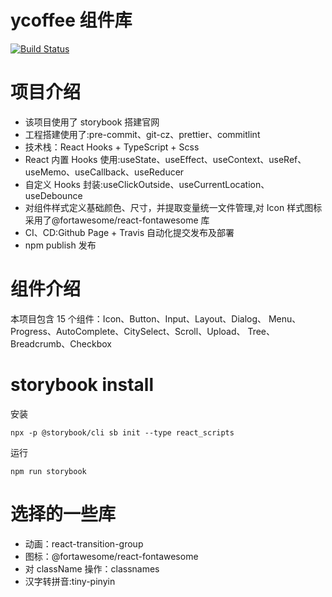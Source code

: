 # ycoffee 组件库

[![Build Status](https://travis-ci.org/yuyunzhi/ycoffee.svg?branch=master)](https://travis-ci.org/yuyunzhi/ycoffee)

# 项目介绍

- 该项目使用了 storybook 搭建官网
- 工程搭建使用了:pre-commit、git-cz、prettier、commitlint
- 技术栈：React Hooks + TypeScript + Scss
- React 内置 Hooks 使用:useState、useEffect、useContext、useRef、useMemo、useCallback、useReducer
- 自定义 Hooks 封装:useClickOutside、useCurrentLocation、useDebounce
- 对组件样式定义基础颜色、尺寸，并提取变量统一文件管理,对 Icon 样式图标采用了@fortawesome/react-fontawesome 库
- CI、CD:Github Page + Travis 自动化提交发布及部署
- npm publish 发布

# 组件介绍

本项目包含 15 个组件：Icon、Button、Input、Layout、Dialog、
Menu、Progress、AutoComplete、CitySelect、Scroll、Upload、
Tree、Breadcrumb、Checkbox

# storybook install

安装

```$xslt
npx -p @storybook/cli sb init --type react_scripts
```

运行

```$xslt
npm run storybook
```

# 选择的一些库

- 动画：react-transition-group
- 图标：@fortawesome/react-fontawesome
- 对 className 操作：classnames
- 汉字转拼音:tiny-pinyin
